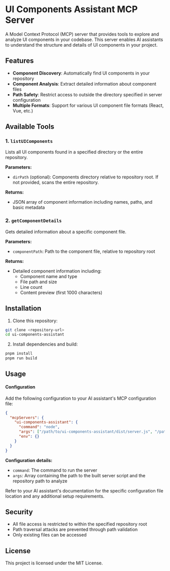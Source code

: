 # UI Components Assistant MCP Server

A Model Context Protocol (MCP) server that provides tools to explore and analyze UI components in your codebase. This server enables AI assistants to understand the structure and details of UI components in your project.

## Features

- **Component Discovery**: Automatically find UI components in your repository
- **Component Analysis**: Extract detailed information about component files
- **Path Safety**: Restrict access to outside the directory specified in server configuration
- **Multiple Formats**: Support for various UI component file formats (React, Vue, etc.)

## Available Tools

### 1. `listUIComponents`
Lists all UI components found in a specified directory or the entire repository.

**Parameters:**
- `dirPath` (optional): Components directory relative to repository root. If not provided, scans the entire repository.

**Returns:**
- JSON array of component information including names, paths, and basic metadata

### 2. `getComponentDetails`
Gets detailed information about a specific component file.

**Parameters:**
- `componentPath`: Path to the component file, relative to repository root

**Returns:**
- Detailed component information including:
  - Component name and type
  - File path and size
  - Line count
  - Content preview (first 1000 characters)

## Installation

1. Clone this repository:
```bash
git clone <repository-url>
cd ui-components-assistant
```

2. Install dependencies and build:
```bash
pnpm install
pnpm run build
```

## Usage

#### Configuration

Add the following configuration to your AI assistant's MCP configuration file:

```json
{
  "mcpServers": {
    "ui-components-assistant": {
      "command": "node",
      "args": ["/path/to/ui-components-assistant/dist/server.js", "/path/to/your/repository"],
      "env": {}
    }
  }
}
```

**Configuration details:**
- `command`: The command to run the server
- `args`: Array containing the path to the built server script and the repository path to analyze

Refer to your AI assistant's documentation for the specific configuration file location and any additional setup requirements.

## Security

- All file access is restricted to within the specified repository root
- Path traversal attacks are prevented through path validation
- Only existing files can be accessed

## License

This project is licensed under the MIT License.
